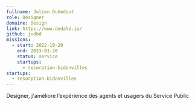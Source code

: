 ```yaml
---
fullname: Julien Dubedout
role: Designer
domaine: Design
link: https://www.dedale.io/
github: judbd
missions:
  - start: 2022-10-20
    end: 2023-01-20
    status: service
    startups:
      - resorption-bidonvilles
startups:
  - resorption-bidonvilles
---
```

Designer, j'améliore l’expérience des agents et usagers du Service Public